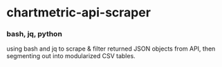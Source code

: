 # chartmetric-api-scraper
### bash, jq, python
using bash and jq to scrape & filter returned JSON objects from API, then segmenting out into modularized CSV tables.
